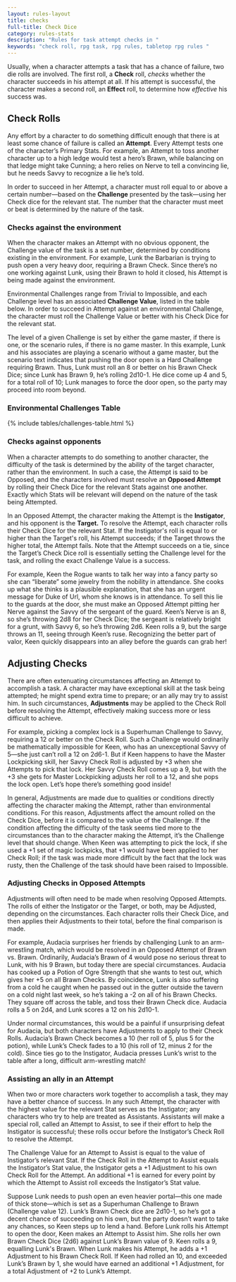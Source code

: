 ```yaml
---
layout: rules-layout
title: checks
full-title: Check Dice
category: rules-stats
description: "Rules for task attempt checks in "
keywords: "check roll, rpg task, rpg rules, tabletop rpg rules "
---
```


Usually, when a character attempts a task that has a chance of failure, two die rolls are involved. The first roll, a **Check** roll, _checks_ whether the character succeeds in his attempt at all. If his attempt is successful, the character makes a second roll, an **Effect** roll, to determine how _effective_ his success was.

## Check Rolls
Any effort by a character to do something difficult enough that there is at least some chance of failure is called an **Attempt**. Every Attempt tests one of the character’s Primary Stats. For example, an Attempt to toss another character up to a high ledge would test a hero’s Brawn, while balancing on that ledge might take Cunning; a hero relies on Nerve to tell a convincing lie, but he needs Savvy to recognize a lie he’s told.

In order to succeed in her Attempt, a character must roll equal to or above a certain number&mdash;based on the **Challenge** presented by the task&mdash;using her Check dice for the relevant stat. The number that the character must meet or beat is determined by the nature of the task.

### Checks against the environment
When the character makes an Attempt with no obvious opponent, the Challenge value of the task is a set number, determined by conditions existing in the environment. For example, Lunk the Barbarian is trying to push open a very heavy door, requiring a Brawn Check. Since there’s no one working against Lunk, using their Brawn to hold it closed, his Attempt is being made against the environment.

Environmental Challenges range from Trivial to Impossible, and each Challenge level has an associated **Challenge Value**, listed in the table below. In order to succeed in Attempt against an environmental Challenge, the character must roll the Challenge Value or better with his Check Dice for the relevant stat.

The level of a given Challenge is set by either the game master, if there is one, or the scenario rules, if there is no game master. In this example, Lunk and his associates are playing a scenario without a game master, but the scenario text indicates that pushing the door open is a Hard Challenge requiring Brawn. Thus, Lunk must roll an 8 or better on his Brawn Check Dice; since Lunk has Brawn 9, he’s rolling 2d10-1. He dice come up 4 and 5, for a total roll of 10; Lunk manages to force the door open, so the party may proceed into room beyond.

### Environmental Challenges Table
{% include tables/challenges-table.html %}

### Checks against opponents
When a character attempts to do something to another character, the difficulty of the task is determined by the ability of the target character, rather than the environment. In such a case, the Attempt is said to be Opposed, and the characters involved must resolve an **Opposed Attempt** by rolling their Check Dice for the relevant Stats against one another. Exactly which Stats will be relevant will depend on the nature of the task being Attempted.

In an Opposed Attempt, the character making the Attempt is the **Instigator**, and his opponent is the **Target.** To resolve the Attempt, each character rolls their Check Dice for the relevant Stat. If the Instigator's roll is equal to or higher than the Target's roll, his Attempt succeeds; if the Target throws the higher total, the Attempt fails. Note that the Attempt succeeds on a tie, since the Target’s Check Dice roll is essentially setting the Challenge level for the task, and rolling the exact Challenge Value is a success.

For example, Keen the Rogue wants to talk her way into a fancy party so she can “liberate” some jewelry from the nobility in attendance. She cooks up what she thinks is a plausible explanation, that she has an urgent message for Duke of Url, whom she knows is in attendance. To sell this lie to the guards at the door, she must make an Opposed Attempt pitting her Nerve against the Savvy of the sergeant of the guard. Keen’s Nerve is an 8, so she’s throwing 2d8 for her Check Dice; the sergeant is relatively bright for a grunt, with Savvy 6, so he’s throwing 2d6. Keen rolls a 9, but the sarge throws an 11, seeing through Keen’s ruse. Recognizing the better part of valor, Keen quickly disappears into an alley before the guards can grab her!

## Adjusting Checks
There are often extenuating circumstances affecting an Attempt to accomplish a task. A character may have exceptional skill at the task being attempted; he might spend extra time to prepare; or an ally may try to assist him. In such circumstances, **Adjustments** may be applied to the Check Roll before resolving the Attempt, effectively making success more or less difficult to achieve.

For example, picking a complex lock is a Superhuman Challenge to Savvy, requiring a 12 or better on the Check Roll. Such a Challenge would ordinarily be mathematically impossible for Keen, who has an unexceptional Savvy of 5—she just can’t roll a 12 on 2d6-1. But if Keen happens to have the Master Lockpicking skill, her Savvy Check Roll is adjusted by +3 when she Attempts to pick that lock. Her Savvy Check Roll comes up a 9, but with the +3 she gets for Master Lockpicking adjusts her roll to a 12, and she pops the lock open. Let’s hope there’s something good inside!

In general, Adjustments are made due to qualities or conditions directly affecting the character making the Attempt, rather than environmental conditions. For this reason, Adjustments affect the amount rolled on the Check Dice, before it is compared to the value of the Challenge. If the condition affecting the difficulty of the task seems tied more to the circumstances than to the character making the Attempt, it’s the Challenge level that should change. When Keen was attempting to pick the lock, if she used a +1 set of magic lockpicks, that +1 would have been applied to her Check Roll; if the task was made more difficult by the fact that the lock was rusty, then the Challenge of the task should have been raised to Impossible.

### Adjusting Checks in Opposed Attempts
Adjustments will often need to be made when resolving Opposed Attempts. The rolls of either the Instigator or the Target, or both, may be Adjusted, depending on the circumstances. Each character rolls their Check Dice, and then applies their Adjustments to their total, before the final comparison is made.

For example, Audacia surprises her friends by challenging Lunk to an arm-wrestling match, which would be resolved in an Opposed Attempt of Brawn vs. Brawn. Ordinarily, Audacia’s Brawn of 4 would pose no serious threat to Lunk, with his 9 Brawn, but today there are special circumstances. Audacia has cooked up a Potion of Ogre Strength that she wants to test out, which gives her +5 on all Brawn Checks. By coincidence, Lunk is also suffering from a cold he caught when he passed out in the gutter outside the tavern on a cold night last week, so he’s taking a -2 on all of his Brawn Checks. They square off across the table, and toss their Brawn Check dice. Audacia rolls a 5 on 2d4, and Lunk scores a 12 on his 2d10-1.

Under normal circumstances, this would be a painful if unsurprising defeat for Audacia, but both characters have Adjustments to apply to their Check Rolls. Audacia’s Brawn Check becomes a 10 (her roll of 5, plus 5 for the potion), while Lunk’s Check fades to a 10 (his roll of 12, minus 2 for the cold). Since ties go to the Instigator, Audacia presses Lunk’s wrist to the table after a long, difficult arm-wrestling match!

### Assisting an ally in an Attempt
When two or more characters work together to accomplish a task, they may have a better chance of success. In any such Attempt, the character with the highest value for the relevant Stat serves as the Instigator; any characters who try to help are treated as Assistants. Assistants will make a special roll, called an Attempt to Assist, to see if their effort to help the Instigator is successful; these rolls occur before the Instigator’s Check Roll to resolve the Attempt.

The Challenge Value for an Attempt to Assist is equal to the value of Instigator’s relevant Stat. If the Check Roll in the Attempt to Assist equals the Instigator’s Stat value, the Instigator gets a +1 Adjustment to his own Check Roll for the Attempt. An additional +1 is earned for every point by which the Attempt to Assist roll exceeds the Instigator’s Stat value.

Suppose Lunk needs to push open an even heavier portal—this one made of thick stone—which is set as a Superhuman Challenge to Brawn (Challenge value 12). Lunk’s Brawn Check dice are 2d10-1, so he’s got a decent chance of succeeding on his own, but the party doesn’t want to take any chances, so Keen steps up to lend a hand. Before Lunk rolls his Attempt to open the door, Keen makes an Attempt to Assist him. She rolls her own Brawn Check Dice (2d6) against Lunk’s Brawn value of 9. Keen rolls a 9, equalling Lunk's Brawn. When Lunk makes his Attempt, he adds a +1 Adjustment to his Brawn Check Roll. If Keen had rolled an 10, and exceeded Lunk’s Brawn by 1, she would have earned an additional +1 Adjustment, for a total Adjustment of +2 to Lunk’s Attempt.
